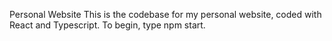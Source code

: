Personal Website
This is the codebase for my personal website, coded with React and Typescript. To begin, type npm start.
